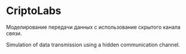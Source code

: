 # CriptoLabs

Моделирование передачи данных с использование скрытого канала связи.

Simulation of data transmission using a hidden communication channel.
